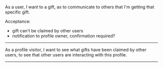 As a user, I want to a gift, as to communicate to others that I'm getting that
specific gift.

Acceptance:
- gift can't be claimed by other users
- notification to profile owner, confirmation required?

---

As a profile visitor, I want to see what gifts have been claimed by other users,
to see that other users are interacting with this profile.

---

